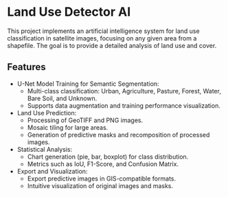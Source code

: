 # Land Use Detector AI

This project implements an artificial intelligence system for land use classification in satellite images, focusing on any given area from a shapefile. The goal is to provide a detailed analysis of land use and cover.

## Features

- U-Net Model Training for Semantic Segmentation:
  - Multi-class classification: Urban, Agriculture, Pasture, Forest, Water, Bare Soil, and Unknown.
  - Supports data augmentation and training performance visualization.
- Land Use Prediction:
  - Processing of GeoTIFF and PNG images.
  - Mosaic tiling for large areas.
  - Generation of predictive masks and recomposition of processed images.
- Statistical Analysis:
  - Chart generation (pie, bar, boxplot) for class distribution.
  - Metrics such as IoU, F1-Score, and Confusion Matrix.
- Export and Visualization:
  - Export predictive images in GIS-compatible formats.
  - Intuitive visualization of original images and masks.
